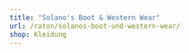 ```yaml
---
title: "Solano's Boot & Western Wear"
url: /raton/solanos-boot-und-western-wear/
shop: Kleidung
---
```

